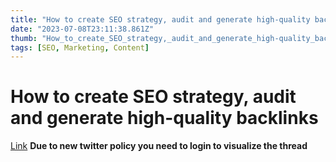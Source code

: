 ```yaml
---
title: "How to create SEO strategy, audit and generate high-quality backlinks"
date: "2023-07-08T23:11:38.861Z"
thumb: "How_to_create_SEO_strategy,_audit_and_generate_high-quality_backlinks.png"
tags: [SEO, Marketing, Content]
---
```


# How to create SEO strategy, audit and generate high-quality backlinks

[Link](https://twitter.com/heykahn/status/1599749880515244034)
**Due to new twitter policy you need to login to visualize the thread**
